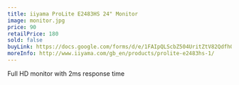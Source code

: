 ```yaml
---
title: iiyama ProLite E2483HS 24" Monitor
image: monitor.jpg
price: 90
retailPrice: 180
sold: false
buyLink: https://docs.google.com/forms/d/e/1FAIpQLScbZ504UritZtV82QdfhQuVMZgGHU2o9nqQIv8dhNlFesLBEw/viewform?entry.1902462749=Monitor
moreInfo: http://www.iiyama.com/gb_en/products/prolite-e2483hs-1/
---
```


Full HD monitor with 2ms response time